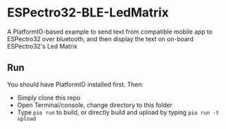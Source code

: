# ESPectro32-BLE-LedMatrix

A PlatformIO-based example to send text from compatible mobile app to ESPectro32 over bluetooth, and then display the text on on-board ESPectro32's Led Matrix

## Run
You should have PlatformIO installed first. Then:
* Simply clone this repo
* Open Terminal/console, change directory to this folder
* Type `pio run` to build, or directly build and upload by typing `pio run -t upload`

